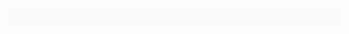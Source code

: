 <div id="exercise"></div>

<script src="{{ ASSET static/interactive.min.js }}"></script>
<script>
    let root = document.querySelector('#exercise');

    function menu() {
        render(html`
            <p>Cet exercice a pour but de vous aider à vous relaxer en alternant des inspirations profondes de 5 secondes, et des expirations profondes de 5 secondes.</p>
            <div class="buttons" style="flex-direction: column;">
                <a @click=${e => run(60)}>1 minute</a>
                <a @click=${e => run(180)}>3 minutes</a>
                <a @click=${e => run(300)}>5 minutes</a>
            </div>
            <p>Commencez <b>quand vous le souhaitez</b>, et répétez l'exercice si besoin.</p>
        `, root);
    }

    function run(duration) {
        render(html`
            <div id="progress"></div>
            <div id="bubble"><span></span></div>
        `, root);

        let progress = root.querySelector('#progress');
        let bubble = root.querySelector('#bubble');

        progress.addEventListener('animationend', end);
        progress.style.setProperty('--duration', duration + ('s'));

        bubble.addEventListener('animationiteration', update);
        update();

        setTimeout(() => {
            bubble.classList.add('animate');
            progress.classList.add('animate');
        }, 1000);

        function update(e) {
            let elasped = e?.elapsedTime ?? 0;

            if (elasped >= duration)
                return;

            let cycle = Math.floor(elasped / 5);
            let inspiring = (cycle % 2 == 0);

            let span = bubble.querySelector('span');
            span.innerHTML = inspiring ? 'Inspirez' : 'Expirez';
        }
    }

    function end() {
        render(html`
            <p>C'est terminé, mais n'hésitez pas à répéter cet exercice <b>autant de fois que nécessaire</b> !</p>
            <div class="buttons" style="flex-direction: column;">
                <a @click=${menu}>Recommencer</a>
            </div>
        `, root);
    }

    menu();
</script>

<style>
    main { display: flex; }

    #exercise {
        display: flex;
        width: 600px;
        max-width: 100%;
        flex: 1;
        margin: 0 1em;
        padding: 1em;
        background: #fafafa;
        align-items: center;
        justify-content: center;
        flex-direction: column;
        position: relative;
    }
    #exercise > p {
        margin-left: 4em;
        margin-right: 4em;
        text-align: center;
    }

    @property --progress {
        initial-value: 0%;
        inherits: false;
        syntax: '<percentage>';
    }

    #progress {
        position: absolute;
        left: 10px;
        top: 10px;
        width: calc(100% - 20px);
        height: 20px;
        background: linear-gradient(to right, #4e92ff 0 var(--progress), white var(--progress));
        border-radius: 10px;
    }
    #progress.animate { animation: progress var(--duration) linear; }

    #bubble {
        display: flex;
        border-radius: 50%;
        width: 150px;
        height: 150px;
        background: #417ad5;
        color: white;
        align-items: center;
        justify-content: center;
        transform: scale(1);
    }
    #bubble.animate { animation: breathe 5s ease-in-out infinite alternate; }
    #bubble.animate > span { animation: breathe 5s ease-in-out infinite alternate; }
    #bubble.done {
        animation: none;
        transform: scale(1);
        background: #e477e1;
    }

    @keyframes breathe {
        0% {
            transform: scale(1);
            background: #417ad5;
        }
        100% {
            transform: scale(2);
            background: #4e92ff;
        }
    }
    @keyframes progress {
        0% { --progress: 0%; }
        100% { --progress: 100%; }
    }
</style>
